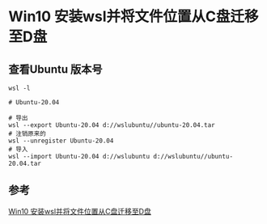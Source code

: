 # Win10 安装wsl并将文件位置从C盘迁移至D盘

## 查看Ubuntu 版本号

```
wsl -l

# Ubuntu-20.04
```

```
# 导出
wsl --export Ubuntu-20.04 d://wslubuntu//ubuntu-20.04.tar
# 注销原来的
wsl --unregister Ubuntu-20.04
# 导入
wsl --import Ubuntu-20.04 d://wslubuntu d://wslubuntu//ubuntu-20.04.tar
```

## 参考

[Win10 安装wsl并将文件位置从C盘迁移至D盘](https://blog.csdn.net/weixin_50321412/article/details/124592284)
